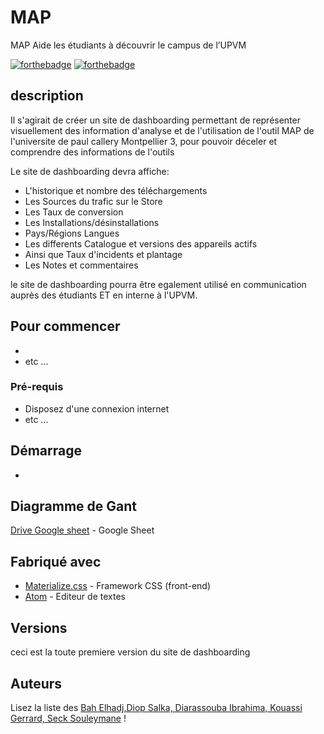 # MAP
MAP Aide les étudiants à découvrir le campus de l’UPVM

[![forthebadge](http://forthebadge.com/images/badges/built-with-love.svg)](http://forthebadge.com)  [![forthebadge](http://forthebadge.com/images/badges/powered-by-electricity.svg)](http://forthebadge.com)

## description

Il s'agirait de créer un site de dashboarding permettant de représenter visuellement des information d'analyse et de l'utilisation de l'outil MAP de l'universite de paul callery Montpellier 3, pour pouvoir déceler et comprendre des informations de l'outils 

Le site de dashboarding devra affiche:
- L'historique et nombre des téléchargements
- Les Sources du trafic sur le Store 
- Les Taux de conversion 
- Les Installations/désinstallations
- Pays/Régions Langues
- Les differents Catalogue et versions des appareils actifs 
- Ainsi que Taux d'incidents et plantage 
- Les Notes et commentaires

le site de dashboarding pourra être egalement utilisé en communication auprès des étudiants ET en interne à l'UPVM.

## Pour commencer

-
- etc ...

### Pré-requis

- Disposez d'une connexion internet
- etc ...


## Démarrage

- 

## Diagramme de Gant

[Drive Google sheet](https://docs.google.com/spreadsheets/d/1SYeA-Bbj6E-ys4XWz8fsqKh3qgfu8yoZC1FBfR1_QDw/edit#gid=0) - Google Sheet

## Fabriqué avec

* [Materialize.css](http://materializecss.com) - Framework CSS (front-end)
* [Atom](https://atom.io/) - Editeur de textes


## Versions

ceci est la toute premiere version du site de dashboarding

## Auteurs

Lisez la liste des [Bah Elhadj,Diop Salka, Diarassouba Ibrahima, Kouassi Gerrard, Seck Souleymane](https://github.com/your/project/contributors) !






